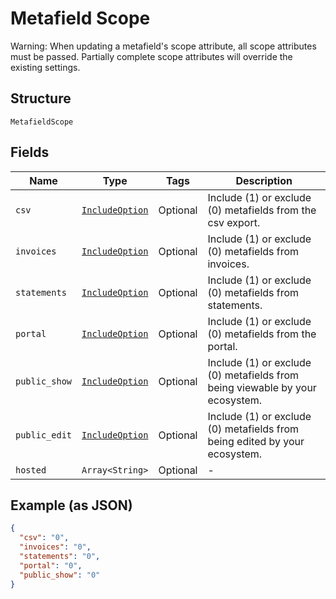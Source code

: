
# Metafield Scope

Warning: When updating a metafield's scope attribute, all scope attributes must be passed. Partially complete scope attributes will override the existing settings.

## Structure

`MetafieldScope`

## Fields

| Name | Type | Tags | Description |
|  --- | --- | --- | --- |
| `csv` | [`IncludeOption`](../../doc/models/include-option.md) | Optional | Include (1) or exclude (0) metafields from the csv export. |
| `invoices` | [`IncludeOption`](../../doc/models/include-option.md) | Optional | Include (1) or exclude (0) metafields from invoices. |
| `statements` | [`IncludeOption`](../../doc/models/include-option.md) | Optional | Include (1) or exclude (0) metafields from statements. |
| `portal` | [`IncludeOption`](../../doc/models/include-option.md) | Optional | Include (1) or exclude (0) metafields from the portal. |
| `public_show` | [`IncludeOption`](../../doc/models/include-option.md) | Optional | Include (1) or exclude (0) metafields from being viewable by your ecosystem. |
| `public_edit` | [`IncludeOption`](../../doc/models/include-option.md) | Optional | Include (1) or exclude (0) metafields from being edited by your ecosystem. |
| `hosted` | `Array<String>` | Optional | - |

## Example (as JSON)

```json
{
  "csv": "0",
  "invoices": "0",
  "statements": "0",
  "portal": "0",
  "public_show": "0"
}
```

